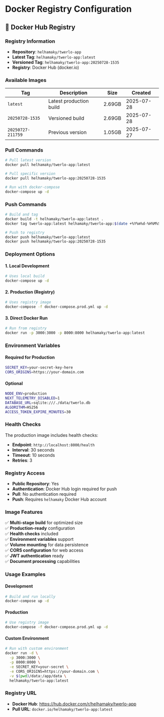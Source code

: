 # Docker Registry Configuration

## 🐳 **Docker Hub Registry**

### **Registry Information**
- **Repository**: `helhamaky/twerlo-app`
- **Latest Tag**: `helhamaky/twerlo-app:latest`
- **Versioned Tag**: `helhamaky/twerlo-app:20250728-1535`
- **Registry**: Docker Hub (docker.io)

### **Available Images**

| Tag | Description | Size | Created |
|-----|-------------|------|---------|
| `latest` | Latest production build | 2.69GB | 2025-07-28 |
| `20250728-1535` | Versioned build | 2.69GB | 2025-07-28 |
| `20250727-211759` | Previous version | 1.05GB | 2025-07-27 |

### **Pull Commands**

```bash
# Pull latest version
docker pull helhamaky/twerlo-app:latest

# Pull specific version
docker pull helhamaky/twerlo-app:20250728-1535

# Run with docker-compose
docker-compose up -d
```

### **Push Commands**

```bash
# Build and tag
docker build -t helhamaky/twerlo-app:latest .
docker tag twerlo-app:latest helhamaky/twerlo-app:$(date +%Y%m%d-%H%M%S)

# Push to registry
docker push helhamaky/twerlo-app:latest
docker push helhamaky/twerlo-app:20250728-1535
```

### **Deployment Options**

#### **1. Local Development**
```bash
# Uses local build
docker-compose up -d
```

#### **2. Production (Registry)**
```bash
# Uses registry image
docker-compose -f docker-compose.prod.yml up -d
```

#### **3. Direct Docker Run**
```bash
# Run from registry
docker run -p 3000:3000 -p 8000:8000 helhamaky/twerlo-app:latest
```

### **Environment Variables**

#### **Required for Production**
```bash
SECRET_KEY=your-secret-key-here
CORS_ORIGINS=https://your-domain.com
```

#### **Optional**
```bash
NODE_ENV=production
NEXT_TELEMETRY_DISABLED=1
DATABASE_URL=sqlite:///./data/twerlo.db
ALGORITHM=HS256
ACCESS_TOKEN_EXPIRE_MINUTES=30
```

### **Health Checks**

The production image includes health checks:
- **Endpoint**: `http://localhost:8000/health`
- **Interval**: 30 seconds
- **Timeout**: 10 seconds
- **Retries**: 3

### **Registry Access**

- **Public Repository**: Yes
- **Authentication**: Docker Hub login required for push
- **Pull**: No authentication required
- **Push**: Requires `helhamaky` Docker Hub account

### **Image Features**

✅ **Multi-stage build** for optimized size  
✅ **Production-ready** configuration  
✅ **Health checks** included  
✅ **Environment variables** support  
✅ **Volume mounting** for data persistence  
✅ **CORS configuration** for web access  
✅ **JWT authentication** ready  
✅ **Document processing** capabilities  

### **Usage Examples**

#### **Development**
```bash
# Build and run locally
docker-compose up -d
```

#### **Production**
```bash
# Use registry image
docker-compose -f docker-compose.prod.yml up -d
```

#### **Custom Environment**
```bash
# Run with custom environment
docker run -d \
  -p 3000:3000 \
  -p 8000:8000 \
  -e SECRET_KEY=your-secret \
  -e CORS_ORIGINS=https://your-domain.com \
  -v $(pwd)/data:/app/data \
  helhamaky/twerlo-app:latest
```

### **Registry URL**
- **Docker Hub**: https://hub.docker.com/r/helhamaky/twerlo-app
- **Pull URL**: `docker.io/helhamaky/twerlo-app:latest` 